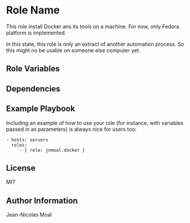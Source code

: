 Role Name
=========

This role install Docker ans its tools on a machine.
For now, only Fedora platform is implemented.

In this state, this role is only an extract of another automation process.
So this might no be usable on someone else computer yet.

Role Variables
--------------



Dependencies
------------

Example Playbook
----------------

Including an example of how to use your role (for instance, with variables passed in as parameters) is always nice for users too:

    - hosts: servers
      roles:
         - { role: jnmoal.docker }

License
-------

MIT

Author Information
------------------
Jean-Nicolas Moal
